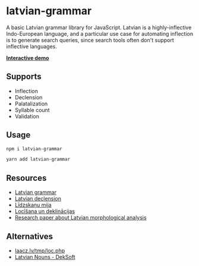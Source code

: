 # latvian-grammar

A basic Latvian grammar library for JavaScript. Latvian is a highly-inflective Indo-European language, and a particular use case for automating inflection is to generate search queries, since search tools often don't support inflective languages.

[**Interactive demo**](https://slikts.github.io/latvian-grammar/)

## Supports

- Inflection
- Declension
- Palatalization
- Syllable count
- Validation

## Usage

```sh
npm i latvian-grammar
```

```sh
yarn add latvian-grammar
```

## Resources

- [Latvian grammar](https://en.wikipedia.org/wiki/Latvian_grammar)
- [Latvian declension](https://en.wikipedia.org/wiki/Latvian_declension)
- [Līdzskaņu mija](http://valoda.ailab.lv/latval/vidusskolai/morfol/lietv-mija.htm)
- [Locīšana un deklinācijas](http://valoda.ailab.lv/latval/vidusskolai/morfol/lietv-dekl.htm)
- [Research paper about Latvian morphological analysis](https://aclanthology.org/W13-5624.pdf)

## Alternatives

- [laacz.lv/tmp/loc.php](https://laacz.lv/tmp/loc.php)
- [Latvian Nouns - DekSoft](https://www.deksoft.com/baltic-products/latvian-nouns/)
